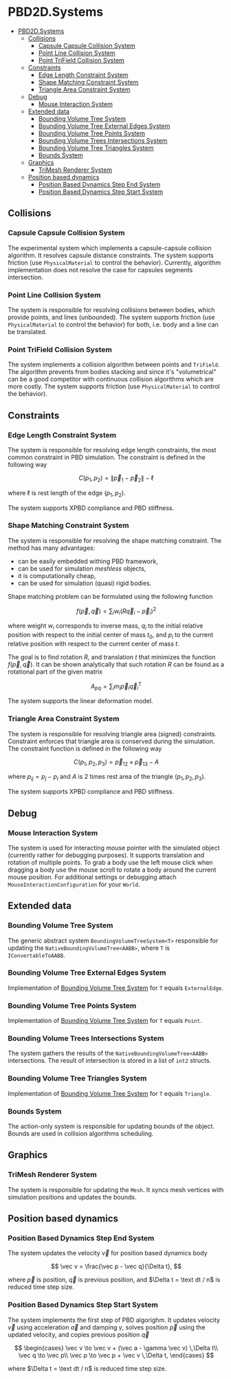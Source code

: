 # PBD2D.Systems

- [PBD2D.Systems](#pbd2dsystems)
  - [Collisions](#collisions)
    - [Capsule Capsule Collision System](#capsule-capsule-collision-system)
    - [Point Line Collision System](#point-line-collision-system)
    - [Point TriField Collision System](#point-trifield-collision-system)
  - [Constraints](#constraints)
    - [Edge Length Constraint System](#edge-length-constraint-system)
    - [Shape Matching Constraint System](#shape-matching-constraint-system)
    - [Triangle Area Constraint System](#triangle-area-constraint-system)
  - [Debug](#debug)
    - [Mouse Interaction System](#mouse-interaction-system)
  - [Extended data](#extended-data)
    - [Bounding Volume Tree System](#bounding-volume-tree-system)
    - [Bounding Volume Tree External Edges System](#bounding-volume-tree-external-edges-system)
    - [Bounding Volume Tree Points System](#bounding-volume-tree-points-system)
    - [Bounding Volume Trees Intersections System](#bounding-volume-trees-intersections-system)
    - [Bounding Volume Tree Triangles System](#bounding-volume-tree-triangles-system)
    - [Bounds System](#bounds-system)
  - [Graphics](#graphics)
    - [TriMesh Renderer System](#trimesh-renderer-system)
  - [Position based dynamics](#position-based-dynamics)
    - [Position Based Dynamics Step End System](#position-based-dynamics-step-end-system)
    - [Position Based Dynamics Step Start System](#position-based-dynamics-step-start-system)

## Collisions

### Capsule Capsule Collision System

The experimental system which implements a capsule-capsule collision algorithm.
It resolves capsule distance constraints.
The system supports friction (use `PhysicalMaterial` to control the behavior).
Currently, algorithm implementation does not resolve the case for capsules segments intersection.

### Point Line Collision System

The system is responsible for resolving collisions between bodies, which provide points, and lines (unbounded).
The system supports friction (use `PhysicalMaterial` to control the behavior) for both, i.e. body and a line can be translated.

### Point TriField Collision System

The system implements a collision algorithm between points and `TriField`.
The algorithm prevents from bodies stacking and since it's "volumetrical" can be a good competitor with continuous collision algorithms which are more costly.
The system supports friction (use `PhysicalMaterial` to control the behavior).

## Constraints

### Edge Length Constraint System

The system is responsible for resolving edge length constraints, the most common constraint in PBD simulation.
The constraint is defined in the following way

$$ C(p_1, p_2) = \| \vec p_1 - \vec p_2 \| - \ell $$

where $\ell$ is rest length of the edge $(p_1, p_2)$.

The system supports XPBD compliance and PBD stiffness.

### Shape Matching Constraint System

The system is responsible for resolving the shape matching constraint.
The method has many advantages:

- can be easily embedded withing PBD framework,
- can be used for simulation _meshless_ objects,
- it is computationally cheap,
- can be used for simulation (quasi) rigid bodies.

Shape matching problem can be formulated using the following function

$$ f(\vec p, \vec q) = \sum_i w_i (R\vec q_i - \vec p_i)^2$$

where weight $w_i$ corresponds to inverse mass,
$q_i$ to the initial relative position with respect to the initial center of mass $t_0$,
and $p_i$ to the current relative position with respect to the current center of mass $t$.

The goal is to find rotation $R$, and translation $t$ that minimizes the function $f(\vec p, \vec q)$.
It can be shown analytically that such rotation $R$ can be found as a rotational part of the given matrix

$$A_{pq} = \sum_i m_i \vec p_i \vec q_i^{\mathsf T}$$

The system supports the linear deformation model.

### Triangle Area Constraint System

The system is responsible for resolving triangle area (signed) constraints.
Constraint enforces that triangle area is conserved during the simulation.
The constraint function is defined in the following way

$$ C(p_1, p_2, p_3) = \vec p_{12} \times \vec p_{13} - A$$

where $p_{ij} = p_j - p_i$ and $A$ is 2 times rest area of the triangle $(p_1, p_2, p_3)$.

The system supports XPBD compliance and PBD stiffness.

## Debug

### Mouse Interaction System

The system is used for interacting mouse pointer with the simulated object (currently rather for debugging purposes).
It supports translation and rotation of multiple points.
To grab a body use the left mouse click when dragging a body use the mouse scroll to rotate a body around the current mouse position.
For additional settings or debugging attach `MouseInteractionConfiguration` for your `World`.

## Extended data

### Bounding Volume Tree System

The generic abstract system `BoundingVolumeTreeSystem<T>` responsible for updating the `NativeBoundingVolumeTree<AABB>`, where `T` is `IConvertableToAABB`.

### Bounding Volume Tree External Edges System

Implementation of [Bounding Volume Tree System](#bounding-volume-tree-system) for `T` equals `ExternalEdge`.

### Bounding Volume Tree Points System

Implementation of [Bounding Volume Tree System](#bounding-volume-tree-system) for `T` equals `Point`.

### Bounding Volume Trees Intersections System

The system gathers the results of the `NativeBoundingVolumeTree<AABB>` intersections.
The result of intersection is stored in a list of `int2` structs.

### Bounding Volume Tree Triangles System

Implementation of [Bounding Volume Tree System](#bounding-volume-tree-system) for `T` equals `Triangle`.

### Bounds System

The action-only system is responsible for updating bounds of the object.
Bounds are used in collision algorithms scheduling.

## Graphics

### TriMesh Renderer System

The system is responsible for updating the `Mesh`.
It syncs mesh vertices with simulation positions and updates the bounds.

## Position based dynamics

### Position Based Dynamics Step End System

The system updates the velocity $\vec v$ for position based dynamics body

$$
\vec v = \frac{\vec p - \vec q}{\Delta t},
$$

where $\vec p$ is position, $\vec q$ is previous position, and $\Delta t = \text dt / n$ is reduced time step size.

### Position Based Dynamics Step Start System

The system implements the first step of PBD algorighm.
It updates velocity $\vec v$ using acceleration $\vec a$ and damping $\gamma$, solves position $\vec p$ using the updated velocity, and copies previous position $\vec q$

$$
\begin{cases}
\vec v \to \vec v + (\vec a - \gamma \vec v) \,\Delta t\\
\vec q \to \vec p\\
\vec p \to \vec p + \vec v \,\Delta t,
\end{cases}
$$

where $\Delta t = \text dt / n$ is reduced time step size.
